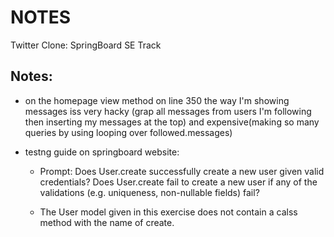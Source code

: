 NOTES
=====

Twitter Clone: SpringBoard SE Track

Notes:
-----

- on the homepage view method on line 350
 the way I'm showing messages iss very hacky
 (grap all messages from users I'm following then inserting my messages at the top)
  and expensive(making so many queries by using looping over followed.messages)

- testng guide on springboard website:

    - Prompt: Does User.create successfully create a new user given valid credentials?
    Does User.create fail to create a new user if any of the validations (e.g. uniqueness, non-nullable fields) fail?

    - The User model given in this exercise does not contain a
     calss method with the name of create.